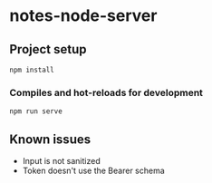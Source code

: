 # notes-node-server

## Project setup

```
npm install
```

### Compiles and hot-reloads for development

```
npm run serve
```

## Known issues

- Input is not sanitized
- Token doesn't use the Bearer schema
